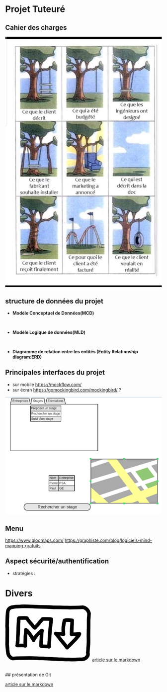 
<link rel="stylesheet" type="text/css" href="https://github.com/amillet90/Projet_tut/blob/master/css/markdown-pandoc-amV2.css">


# Projet Tuteuré 

## Cahier des charges

![présentation de votre cahier des charges](images/cahier_des_charges.jpeg)

## structure de données du projet

* **Modèle Conceptuel de Données(MCD)**

<br>

* **Modèle Logique de données(MLD)**

<br>

* **Diagramme de relation entre les entités (Entity Relationship diagram:ERD)**


## Principales interfaces du projet

* sur mobile <https://mockflow.com/>
* sur écran <https://gomockingbird.com/mockingbird/> ?

![exemple d'interface](images/exemple_interface1.png)

## Menu

<https://www.gloomaps.com/>
<https://graphiste.com/blog/logiciels-mind-mapping-gratuits>

## Aspect sécurité/authentification

* stratégies :


# Divers


![](images/image_markdown.png)
[article sur le markdown](articles/doc_markdow.md)

<br>
## présentation de Git

[article sur le markdown](articles/doc_git.md)

